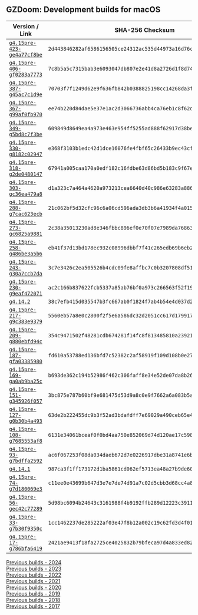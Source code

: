 ## GZDoom: Development builds for macOS

|Version / Link|SHA-256 Checksum|
|---|---|
|[`g4.15pre-423-ge4a77cf8be`](https://github.com/alexey-lysiuk/gzdoom-macos-devbuilds/releases/download/g4.15pre-423-ge4a77cf8be/gzdoom-g4.15pre-423-ge4a77cf8be.zip)|`2d443846282af6586156505ce24312ac535d44973a16d76ca11ef9d64e8aa5e1`|
|[`g4.15pre-406-gf0283a7773`](https://github.com/alexey-lysiuk/gzdoom-macos-devbuilds/releases/download/g4.15pre-406-gf0283a7773/gzdoom-g4.15pre-406-gf0283a7773.zip)|`7c8b5a5c7315bab3e6093047db807e2e41d8a2726d1f8d747371a8844bb07c35`|
|[`g4.15pre-387-g45ac7c1d9e`](https://github.com/alexey-lysiuk/gzdoom-macos-devbuilds/releases/download/g4.15pre-387-g45ac7c1d9e/gzdoom-g4.15pre-387-g45ac7c1d9e.zip)|`70703f7f1249d62e9f636fb842b0388825198cc14268da3ff1ad38e97afc077d`|
|[`g4.15pre-367-g99af0fb970`](https://github.com/alexey-lysiuk/gzdoom-macos-devbuilds/releases/download/g4.15pre-367-g99af0fb970/gzdoom-g4.15pre-367-g99af0fb970.zip)|`ee74b220d84dae5e37e1ac2d3066736abb4ca76eb1c8f62d34b06b823959e6f6`|
|[`g4.15pre-349-g5bd8c7f3be`](https://github.com/alexey-lysiuk/gzdoom-macos-devbuilds/releases/download/g4.15pre-349-g5bd8c7f3be/gzdoom-g4.15pre-349-g5bd8c7f3be.zip)|`609849d8649ea4a973e463e954ff5255ad888f62917d38be2cb6ba07832fefa6`|
|[`g4.15pre-330-g8182c02947`](https://github.com/alexey-lysiuk/gzdoom-macos-devbuilds/releases/download/g4.15pre-330-g8182c02947/gzdoom-g4.15pre-330-g8182c02947.zip)|`e368f3103b1edc42d1dce16076fe4fbf65c26433b9ec43cf948fbec3cc7ea0e6`|
|[`g4.15pre-318-g2de0480147`](https://github.com/alexey-lysiuk/gzdoom-macos-devbuilds/releases/download/g4.15pre-318-g2de0480147/gzdoom-g4.15pre-318-g2de0480147.zip)|`67941a005caa170a0edf182c16fdbe63d86bd5b183c9f67e7ec67391e16a4e9e`|
|[`g4.15pre-303-gc36ea479a8`](https://github.com/alexey-lysiuk/gzdoom-macos-devbuilds/releases/download/g4.15pre-303-gc36ea479a8/gzdoom-g4.15pre-303-gc36ea479a8.zip)|`d1a323c7a464a4620a973213cea6640d40c986e63283a886a1ef8b2c64bfc4cb`|
|[`g4.15pre-288-g7cac623ecb`](https://github.com/alexey-lysiuk/gzdoom-macos-devbuilds/releases/download/g4.15pre-288-g7cac623ecb/gzdoom-g4.15pre-288-g7cac623ecb.zip)|`21c062bf5d32cfc96c6a06cd596ada3db3b6a41934f4a015e22167e43df21bb1`|
|[`g4.15pre-273-gc6825a9881`](https://github.com/alexey-lysiuk/gzdoom-macos-devbuilds/releases/download/g4.15pre-273-gc6825a9881/gzdoom-g4.15pre-273-gc6825a9881.zip)|`2c38a35013230ad8e346fbbc896ef0e70f07e7989da768630366b306d9d9605b`|
|[`g4.15pre-258-g486be3a5b6`](https://github.com/alexey-lysiuk/gzdoom-macos-devbuilds/releases/download/g4.15pre-258-g486be3a5b6/gzdoom-g4.15pre-258-g486be3a5b6.zip)|`eb41f37d13bd178ec932c08996dbbf7f41c265edb69b6eb2397736084296a772`|
|[`g4.15pre-243-g30a7ccb7da`](https://github.com/alexey-lysiuk/gzdoom-macos-devbuilds/releases/download/g4.15pre-243-g30a7ccb7da/gzdoom-g4.15pre-243-g30a7ccb7da.zip)|`3c7e3426c2ea505526b4cdc09fe8affbc7c0b3207808df51b92561f1a0b8e7e2`|
|[`g4.15pre-230-g9eaf472071`](https://github.com/alexey-lysiuk/gzdoom-macos-devbuilds/releases/download/g4.15pre-230-g9eaf472071/gzdoom-g4.15pre-230-g9eaf472071.zip)|`ac2c166b837622fcb5337a85ab76bf0a973c266563f52f19b58cc380c8c9c301`|
|[`g4.14.2`](https://github.com/alexey-lysiuk/gzdoom-macos-devbuilds/releases/download/g4.14.2/gzdoom-g4.14.2.zip)|`38c7efb415d035547b3fc667ab0f1824f7ab4b54e4d037d2aea266c0ec99651b`|
|[`g4.15pre-217-g9c383e9379`](https://github.com/alexey-lysiuk/gzdoom-macos-devbuilds/releases/download/g4.15pre-217-g9c383e9379/gzdoom-g4.15pre-217-g9c383e9379.zip)|`5560eb57a8e0c2800f2f5e6a586dc32d2051cc617d17991734b322245eefef8b`|
|[`g4.15pre-209-g880ebfd94c`](https://github.com/alexey-lysiuk/gzdoom-macos-devbuilds/releases/download/g4.15pre-209-g880ebfd94c/gzdoom-g4.15pre-209-g880ebfd94c.zip)|`354c9471502f48281cdb674281f14fc8f813485810a2392175867bdbe9cf56ea`|
|[`g4.15pre-187-gfa03385980`](https://github.com/alexey-lysiuk/gzdoom-macos-devbuilds/releases/download/g4.15pre-187-gfa03385980/gzdoom-g4.15pre-187-gfa03385980.zip)|`fd610a53788ed136bfd7c52382c2af58919f109d108b0e27aea696147ef04c2e`|
|[`g4.15pre-169-ga0ab9ba25c`](https://github.com/alexey-lysiuk/gzdoom-macos-devbuilds/releases/download/g4.15pre-169-ga0ab9ba25c/gzdoom-g4.15pre-169-ga0ab9ba25c.zip)|`b693de362c194b52986f462c306faff8e34e52de07da8b261656ff18b300beb2`|
|[`g4.15pre-151-g345926f057`](https://github.com/alexey-lysiuk/gzdoom-macos-devbuilds/releases/download/g4.15pre-151-g345926f057/gzdoom-g4.15pre-151-g345926f057.zip)|`3bc875e787b60bf9e681475d53d9a8c0e9f7662a6a083b5a3cf70713ca115fd3`|
|[`g4.15pre-127-g0b30b4a493`](https://github.com/alexey-lysiuk/gzdoom-macos-devbuilds/releases/download/g4.15pre-127-g0b30b4a493/gzdoom-g4.15pre-127-g0b30b4a493.zip)|`63de2b222455dc9b3f52ad3bdafdff7e69029a490ceb65e4386a4aaade42ba8e`|
|[`g4.15pre-108-g7685553af8`](https://github.com/alexey-lysiuk/gzdoom-macos-devbuilds/releases/download/g4.15pre-108-g7685553af8/gzdoom-g4.15pre-108-g7685553af8.zip)|`6131e34061bceaf0f0bd4aa750e852069d74d120ae17c5985069e1a3768dc67e`|
|[`g4.15pre-93-g7bdffa2592`](https://github.com/alexey-lysiuk/gzdoom-macos-devbuilds/releases/download/g4.15pre-93-g7bdffa2592/gzdoom-g4.15pre-93-g7bdffa2592.zip)|`ac6f067253f08da034daeb672d7e0226917dbe31a8741e6b83974e0734fa49ed`|
|[`g4.14.1`](https://github.com/alexey-lysiuk/gzdoom-macos-devbuilds/releases/download/g4.14.1/gzdoom-g4.14.1.zip)|`987ca3f1ff173172d1ba5861cd062ef5713ea48a27b9de6081dd14ec69b9ab4f`|
|[`g4.15pre-74-g7d180069e3`](https://github.com/alexey-lysiuk/gzdoom-macos-devbuilds/releases/download/g4.15pre-74-g7d180069e3/gzdoom-g4.15pre-74-g7d180069e3.zip)|`c11ee0e43699b647d3e7e7de74d91a7c02d5cbb3d68cc4a80e3628629a31e489`|
|[`g4.15pre-56-gec42c77289`](https://github.com/alexey-lysiuk/gzdoom-macos-devbuilds/releases/download/g4.15pre-56-gec42c77289/gzdoom-g4.15pre-56-gec42c77289.zip)|`5d98bc6094b24643c3161988f4b9192ffb289d12223c3911e60370fcbe612f05`|
|[`g4.15pre-33-g7b30f9350c`](https://github.com/alexey-lysiuk/gzdoom-macos-devbuilds/releases/download/g4.15pre-33-g7b30f9350c/gzdoom-g4.15pre-33-g7b30f9350c.zip)|`1cc1462237de285222af03e47f8b12a002c19c62fd3d4f01f192986c27633131`|
|[`g4.15pre-17-g786bfa6419`](https://github.com/alexey-lysiuk/gzdoom-macos-devbuilds/releases/download/g4.15pre-17-g786bfa6419/gzdoom-g4.15pre-17-g786bfa6419.zip)|`2421ae9413f18fa2725ce4025832b79bfeca97d4a833ed8202fb80bae3ee9347`|

[Previous builds - 2024](https://github.com/alexey-lysiuk/gzdoom-macos-devbuilds-2024)<br>
[Previous builds - 2023](https://github.com/alexey-lysiuk/gzdoom-macos-devbuilds-2023)<br>
[Previous builds - 2022](https://github.com/alexey-lysiuk/gzdoom-macos-devbuilds-2022)<br>
[Previous builds - 2021](https://github.com/alexey-lysiuk/gzdoom-macos-devbuilds-2021)<br>
[Previous builds - 2020](https://github.com/alexey-lysiuk/gzdoom-macos-devbuilds-2020)<br>
[Previous builds - 2019](https://github.com/alexey-lysiuk/gzdoom-macos-devbuilds-2019)<br>
[Previous builds - 2018](https://github.com/alexey-lysiuk/gzdoom-macos-devbuilds-2018)<br>
[Previous builds - 2017](https://github.com/alexey-lysiuk/gzdoom-macos-devbuilds-2017)<br>
